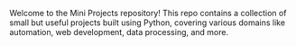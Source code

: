Welcome to the Mini Projects repository! This repo contains a collection of small but useful projects built using Python, covering various domains like automation, web development, data processing, and more.
